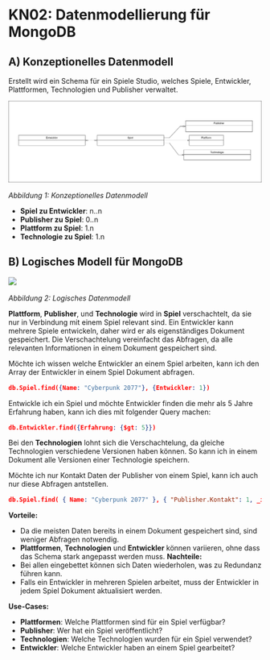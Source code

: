 # KN02: Datenmodellierung für MongoDB

## A) Konzeptionelles Datenmodell

Erstellt wird ein Schema für ein Spiele Studio, welches Spiele, Entwickler, Plattformen, Technologien und Publisher verwaltet.

![](image/Untitled%20Diagram.drawio(2).png)

_Abbildung 1: Konzeptionelles Datenmodell_


- **Spiel zu Entwickler**: n..n
- **Publisher zu Spiel**: 0..n
- **Plattform zu Spiel**: 1.n
- **Technologie zu Spiel**: 1.n

## B) Logisches Modell für MongoDB


![](../../../../../entitiy.drawio(3).png)

_Abbildung 2: Logisches Datenmodell_

**Plattform**, **Publisher**, und **Technologie** wird in **Spiel** verschachtelt, da sie nur in Verbindung mit einem Spiel relevant sind. Ein Entwickler kann mehrere Spiele entwickeln, daher wird er als eigenständiges Dokument gespeichert. Die Verschachtelung vereinfacht das Abfragen, da alle relevanten Informationen in einem Dokument gespeichert sind.

Möchte ich wissen welche Entwickler an einem Spiel arbeiten, kann ich den Array der Entwickler in einem Spiel Dokument abfragen.

```json
db.Spiel.find({Name: "Cyberpunk 2077"}, {Entwickler: 1})
```

Entwickle ich ein Spiel und möchte Entwickler finden die mehr als 5 Jahre Erfahrung haben, kann ich dies mit folgender Query machen:

```json
db.Entwickler.find({Erfahrung: {$gt: 5}})
```

Bei den **Technologien** lohnt sich die Verschachtelung, da gleiche Technologien verschiedene Versionen haben können. So kann ich in einem Dokument alle Versionen einer Technologie speichern.

Möchte ich nur Kontakt Daten der Publisher von einem Spiel, kann ich auch nur diese Abfragen antstellen.

```json
db.Spiel.find( { Name: "Cyberpunk 2077" }, { "Publisher.Kontakt": 1, _id: 0 } )
```

**Vorteile:**
- Da die meisten Daten bereits in einem Dokument gespeichert sind, sind weniger Abfragen notwendig.
- **Plattformen**, **Technologien** und **Entwickler** können variieren, ohne dass das Schema stark angepasst werden muss.
**Nachteile:**
- Bei allen eingebettet können sich Daten wiederholen, was zu Redundanz führen kann.
- Falls ein Entwickler in mehreren Spielen arbeitet, muss der Entwickler in jedem Spiel Dokument aktualisiert werden.

**Use-Cases:**
- **Plattformen**: Welche Plattformen sind für ein Spiel verfügbar?
- **Publisher**: Wer hat ein Spiel veröffentlicht?
- **Technologien**: Welche Technologien wurden für ein Spiel verwendet?
- **Entwickler**: Welche Entwickler haben an einem Spiel gearbeitet?
